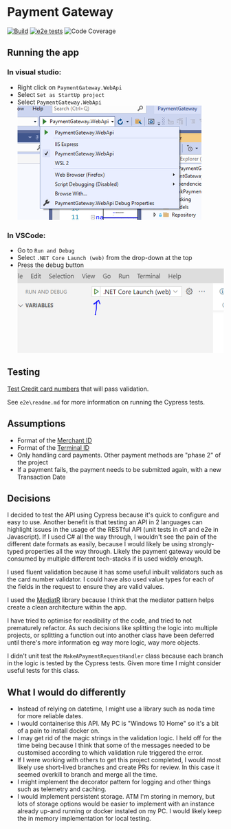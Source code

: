 # Payment Gateway
[![Build](https://github.com/eloisetaylor5693/payment-gateway/actions/workflows/build.yml/badge.svg)](https://github.com/eloisetaylor5693/payment-gateway/actions/workflows/build.yml) [![e2e tests](https://github.com/eloisetaylor5693/payment-gateway/actions/workflows/run-e2e-tests.yml/badge.svg)](https://github.com/eloisetaylor5693/payment-gateway/actions/workflows/run-e2e-tests.yml)  ![Code Coverage](https://img.shields.io/badge/Code%20Coverage-79%25-success?style=flat)

## Running the app

### In visual studio:
- Right click on `PaymentGateway.WebApi`
- Select `Set as StartUp project`
- Select `PaymentGateway.WebApi`      
![running in Visual Studio](documentation/run-in-visual-studio.PNG)



### In VSCode:
- Go to `Run and Debug`
- Select `.NET Core Launch (web)` from the drop-down at the top
- Press the debug button       
![running in VSCode](documentation/run-in-vscode.PNG)
## Testing
[Test Credit card numbers](https://www.paypalobjects.com/en_AU/vhelp/paypalmanager_help/credit_card_numbers.htm) that will pass validation.

See `e2e\readme.md` for more information on running the Cypress tests.

## Assumptions

- Format of the [Merchant ID](https://tidalcommerce.com/learn/merchant-id-number)
- Format of the [Terminal ID](https://www.opayo.co.uk/support/28/36/terminal-id-s)
- Only handling card payments. Other payment methods are "phase 2" of the project
- If a payment fails, the payment needs to be submitted again, with a new Transaction Date

## Decisions

I decided to test the API using Cypress because it's quick to configure and easy to use.  Another benefit is that testing an API in 2 languages can highlight issues in the usage of the RESTful API (unit tests in c# and e2e in Javascript).  If I used C# all the way through, I wouldn't see the pain of the different date formats as easily, because I would likely be using strongly-typed properties all the way through. Likely the payment gateway would be consumed by multiple different tech-stacks if is used widely enough.   

I used fluent validation because it has some useful inbuilt validators such as the card number validator.  I could have also used value types for each of the fields in the request to ensure they are valid values.

I used the [MediatR](https://github.com/jbogard/MediatR) library because I think that the mediator pattern helps create a clean architecture within the app.

I have tried to optimise for readibility of the code, and tried to not prematurely refactor.  As such decisions like splitting the logic into multiple projects, or splitting a function out into another class have been deferred until there's more information eg way more logic, way more objects.     

I didn't unit test the `MakeAPaymentRequestHandler` class because each branch in the logic is tested by the Cypress tests.  Given more time I might consider useful tests for this class.      

## What I would do differently

- Instead of relying on datetime, I might use a library such as noda time for more reliable dates.      
- I would containerise this API.  My PC is "Windows 10 Home" so it's a bit of a pain to install docker on. 
- I may get rid of the magic strings in the validation logic.  I held off for the time being because I think that some of the messages needed to be customised according to which validation rule triggered the error.     
- If I were working with others to get this project completed, I would most likely use short-lived branches and create PRs for review.  In this case it seemed overkill to branch and merge all the time.     
- I might implement the decorator pattern for logging and other things such as telemetry and caching.       
- I would implement persistent storage.  ATM I'm storing in memory, but lots of storage options would be easier to implement with an instance already up-and running or docker instaled on my PC.  I would likely keep the in memory implementation for local testing.       
